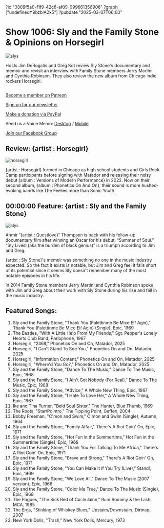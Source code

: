 ?id "3806f5a0-f1f9-42c6-af09-099661356906"
?graph ["undefinedY9bzblA2x5"]
?pubdate "2025-03-07T06:00"
# Show 1006: Sly and the Family Stone & Opinions on Horsegirl

![slys](https://static.soundopinions.org/images/2025/screen-shot-2025-03-07-at-12-05-36-pm.png)

Hosts Jim DeRogatis and Greg Kot review Sly Stone's documentary and memoir and revisit an interview with Family Stone members Jerry Martini and Cynthia Robinson. They also review the new album from Chicago indie rockers Horsegirl.



## 

[Become a member on Patreon](https://bit.ly/3slWZvc)

[Sign up for our newsletter](https://bit.ly/3eEvRnG)

[Make a donation via PayPal](https://bit.ly/3dmt9lU)

Send us a Voice Memo: [Desktop](http://bit.ly/2RyD5Ah) / [Mobile](http://sayhi.chat/soundops)

[Join our Facebook Group](https://bit.ly/3sivr9T)



## Review: {artist : Horsegirl}

![horsegirl](https://static.soundopinions.org/images/2025/a3935950205-65.jpeg)

{artist : Horsegirl} formed in Chicago as high school students and Girls Rock Camp participants before signing with Matador and releasing their noisy debut {album : Versions of Modern Performance} in 2022. Now on their second album, {album : Phonetics On And On}, their sound is more hushed- evoking bands like The Feelies more than Sonic Youth.



## 00:00:00 Feature: {artist : Sly and the Family Stone}

![slys](https://static.soundopinions.org/images/2025/screen-shot-2025-03-07-at-12-05-36-pm.png)

Ahmir “{artist : Questlove}” Thompson is back with his follow-up documentary film after winning an Oscar for his debut, “Summer of Soul.” “Sly Lives! (aka the burden of black genius)” is a triumph according to Jim and Greg.

{artist : Sly Stone}'s memoir was something no one in the music industry expected. So the fact it exists is notable, but Jim and Greg feel it falls short of its potential since it seems Sly doesn't remember many of the most notable episodes in his life.

In 2014 Family Stone members Jerry Martini and Cynthia Robinson spoke with Jim and Greg about their work with Sly Stone during his rise and fall in the music industry.



## Featured Songs:

1. Sly and the Family Stone, "Thank You (Falettinme Be Mice Elf Agin)," Thank You (Falettinme Be Mice Elf Agin) (Single), Epic, 1969
2. The Beatles, "With A Little Help From My Friends," Sgt. Pepper's Lonely Hearts Club Band, Parlophone, 1967
3. Horsegirl, "2468," Phonetics On and On, Matador, 2025
4. Horsegirl, "I Can't Stand To See You," Phonetics On and On, Matador, 2025
5. Horsegirl, "Information Content," Phonetics On and On, Matador, 2025
6. Horsegirl, "Where'd You Go?," Phonetics On and On, Matador, 2025
7. Sly and the Family Stone, "Dance To The Music," Dance To The Music, Epic, 1968
8. Sly and the Family Stone, "I Ain't Got Nobody (For Real)," Dance To The Music, Epic, 1968
9. Sly and the Family Stone, "Advice," A Whole New Thing, Epic, 1967
10. Sly and the Family Stone, "I Hate To Love Her," A Whole New Thing, Epic, 1967
11. Ike and Tina Turner, "Bold Soul Sister," The Hunter, Blue Thumb, 1969
12. The Roots, "Star/Pointro," The Tipping Point, Geffen, 2004
13. Bobby Freeman, "C'mon and Swim," C'mon and Swim (Single), Autumn, 1964
14. Sly and the Family Stone, "Family Affair," There's A Riot Goin' On, Epic, 1971
15. Sly and the Family Stone, "Hot Fun in the Summertime," Hot Fun in the Summertime (Single), Epic, 1969
16. Sly and the Family Stone, "Thank You For Talking To Me Africa," There's A Riot Goin' On, Epic, 1971
17. Sly and the Family Stone, "Brave and Strong," There's A Riot Goin' On, Epic, 1971
18. Sly and the Family Stone, "You Can Make It If You Try (Live)," Stand!, Epic, 1969
19. Sly and the Family Stone, "We Love All," Dance To The Music (2007 version), Epic, 1968
20. Sly and the Family Stone, "Color Me True," Dance To The Music (Single), Epic, 1968
21. The Pogues, "The Sick Bed of Cuchulainn," Rum Sodomy & the Lash, MCA, 1985
22. The Ergs, "Stinking of Whiskey Blues," Upstairs/Downstairs, Dirtnap, 2007
23. New York Dolls, "Trash," New York Dolls, Mercury, 1973